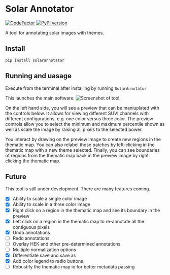 # Solar Annotator
[![CodeFactor](https://www.codefactor.io/repository/github/jmbhughes/solarannotator/badge)](https://www.codefactor.io/repository/github/jmbhughes/solarannotator)
[![PyPI version](https://badge.fury.io/py/solarannotator.svg)](https://badge.fury.io/py/solarannotator)

A tool for annotating solar images with themes. 

## Install
```pip install solarannotator```

## Running and uasage
Execute from the terminal after installing by running 
```SolarAnnotator```

This launches the main software:
![Screenshot of tool](https://github.com/jmbhughes/solarannotator/blob/master/screenshot.png)

On the left hand side, you will see a preview that can be maniuplated with the controls below. 
It allows for viewing different SUVI channels with different configurations, e.g. one color versus three color. 
The preview controls allow you to select the minimum and maximum percentile shown as well as scale
the image by raising all pixels to the selected power.

You interact by drawing on the preview image to create new regions in the thematic map. You can also
relabel those patches by left-clicking in the thematic map with a new theme selected. Finally, you can see
boundaries of regions from the thematic map back in the preview image by right clicking the thematic map. 

## Future
This tool is still under development. There are many features coming. 
- [x] Ability to scale a single color image
- [x] Ability to scale in a three color image   
- [x] Right click on a region in the thematic map and see its boundary in the preview
- [x] Left click on a region in the thematic map to re-annotate all the contiguous pixels
- [x] Undo annotations
- [ ] Redo annotations
- [ ] Overlay HEK and other pre-determined annotations
- [ ] Multiple normalization options
- [x] Differentiate save and save as
- [x] Add color legend to radio buttons
- [ ] Robustify the thematic map io for better metadata passing